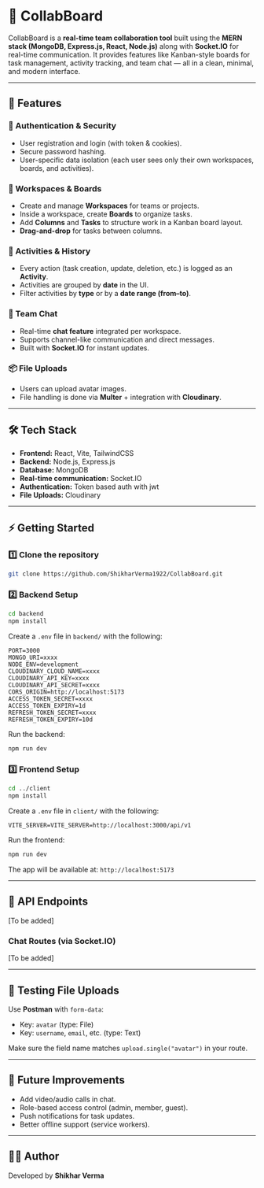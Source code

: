 # 📌 CollabBoard

CollabBoard is a **real-time team collaboration tool** built using the **MERN stack (MongoDB, Express.js, React, Node.js)** along with **Socket.IO** for real-time communication. It provides features like Kanban-style boards for task management, activity tracking, and team chat — all in a clean, minimal, and modern interface.

---

## 🚀 Features

### 🔑 Authentication & Security

- User registration and login (with token & cookies).
- Secure password hashing.
- User-specific data isolation (each user sees only their own workspaces, boards, and activities).

### 📂 Workspaces & Boards

- Create and manage **Workspaces** for teams or projects.
- Inside a workspace, create **Boards** to organize tasks.
- Add **Columns** and **Tasks** to structure work in a Kanban board layout.
- **Drag-and-drop** for tasks between columns.

### 📝 Activities & History

- Every action (task creation, update, deletion, etc.) is logged as an **Activity**.
- Activities are grouped by **date** in the UI.
- Filter activities by **type** or by a **date range (from–to)**.

### 💬 Team Chat

- Real-time **chat feature** integrated per workspace.
- Supports channel-like communication and direct messages.
- Built with **Socket.IO** for instant updates.

### 📦 File Uploads

- Users can upload avatar images.
- File handling is done via **Multer** + integration with **Cloudinary**.

---

## 🛠️ Tech Stack

- **Frontend:** React, Vite, TailwindCSS
- **Backend:** Node.js, Express.js
- **Database:** MongoDB 
- **Real-time communication:** Socket.IO
- **Authentication:** Token based auth with jwt
- **File Uploads:** Cloudinary

---

## ⚡ Getting Started

### 1️⃣ Clone the repository

```bash
git clone https://github.com/ShikharVerma1922/CollabBoard.git
```

### 2️⃣ Backend Setup

```bash
cd backend
npm install
```

Create a `.env` file in `backend/` with the following:

```env
PORT=3000
MONGO_URI=xxxx
NODE_ENV=development
CLOUDINARY_CLOUD_NAME=xxxx
CLOUDINARY_API_KEY=xxxx
CLOUDINARY_API_SECRET=xxxx
CORS_ORIGIN=http://localhost:5173
ACCESS_TOKEN_SECRET=xxxx
ACCESS_TOKEN_EXPIRY=1d
REFRESH_TOKEN_SECRET=xxxx
REFRESH_TOKEN_EXPIRY=10d
```

Run the backend:

```bash
npm run dev
```

### 3️⃣ Frontend Setup

```bash
cd ../client
npm install
```

Create a `.env` file in `client/` with the following:

```env
VITE_SERVER=VITE_SERVER=http://localhost:3000/api/v1
```

Run the frontend:

```bash
npm run dev 
```

The app will be available at: `http://localhost:5173`

---

## 🔌 API Endpoints

[To be added]

### Chat Routes (via Socket.IO)

[To be added]

---

## 🧪 Testing File Uploads

Use **Postman** with `form-data`:

- Key: `avatar` (type: File)
- Key: `username`, `email`, etc. (type: Text)

Make sure the field name matches `upload.single("avatar")` in your route.

---

## 🎯 Future Improvements

- Add video/audio calls in chat.
- Role-based access control (admin, member, guest).
- Push notifications for task updates.
- Better offline support (service workers).

---

## 👨‍💻 Author

Developed by **Shikhar Verma** 

